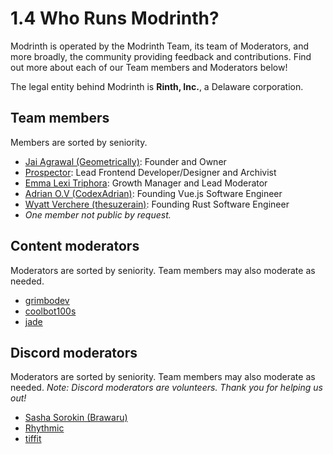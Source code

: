 # 1.4 Who Runs Modrinth?

Modrinth is operated by the Modrinth Team, its team of Moderators, and more broadly, the community providing feedback and contributions. Find out more about each of our Team members and Moderators below!

The legal entity behind Modrinth is **Rinth, Inc.**, a Delaware corporation.

## Team members

Members are sorted by seniority.

* [Jai Agrawal (Geometrically)](https://modrinth.com/user/Geometrically): Founder and Owner
* [Prospector](https://modrinth.com/user/Prospector): Lead Frontend Developer/Designer and Archivist
* [Emma Lexi Triphora](https://modrinth.com/user/triphora): Growth Manager and Lead Moderator
* [Adrian O.V (CodexAdrian)](https://modrinth.com/user/CodexAdrian): Founding Vue.js Software Engineer
* [Wyatt Verchere (thesuzerain)](https://modrinth.com/user/thesuzerain): Founding Rust Software Engineer
* *One member not public by request.*

## Content moderators

Moderators are sorted by seniority. Team members may also moderate as needed.

* [grimbodev](https://modrinth.com/user/grimbodev)
* [coolbot100s](https://modrinth.com/user/coolbot100s)
* [jade](https://modrinth.com/user/jade)

## Discord moderators

Moderators are sorted by seniority. Team members may also moderate as needed. *Note: Discord moderators are volunteers. Thank you for helping us out!*

* [Sasha Sorokin (Brawaru)](https://modrinth.com/user/Brawaru)
* [Rhythmic](https://modrinth.com/user/Rhythmic)
* [tiffit](https://modrinth.com/user/tiffit)
